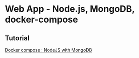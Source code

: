 # Web App - Node.js, MongoDB, docker-compose
Tutorial
---------

[Docker compose : NodeJS with MongoDB](https://github.com/catalincostea/node-mongodb-pipeline) 

